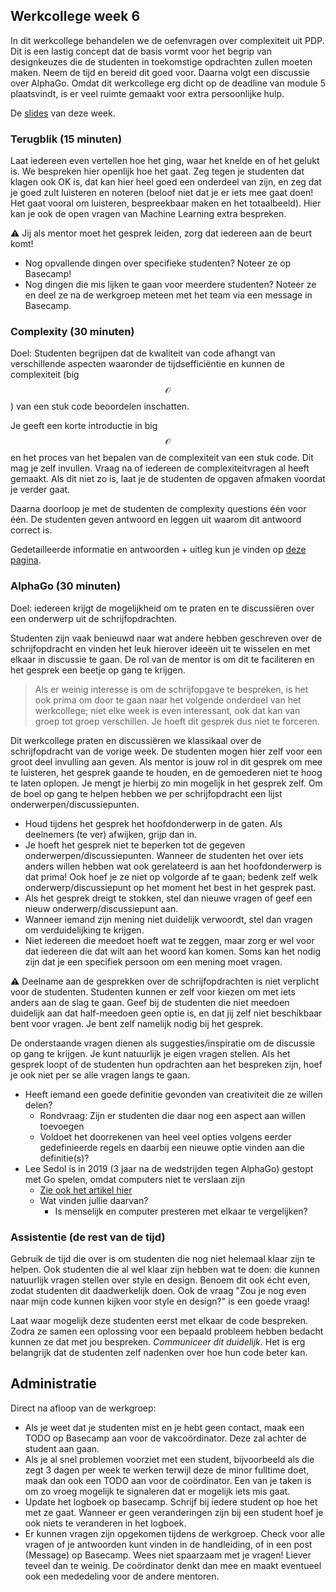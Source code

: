 ## Werkcollege week 6

In dit werkcollege behandelen we de oefenvragen over complexiteit uit PDP. Dit is een lastig concept dat de basis vormt voor het begrip van designkeuzes die de studenten in toekomstige opdrachten zullen moeten maken. Neem de tijd en bereid dit goed voor. Daarna volgt een discussie over AlphaGo. Omdat dit werkcollege erg dicht op de deadline van module 5 plaatsvindt, is er veel ruimte gemaakt voor extra persoonlijke hulp.

De [slides](https://docs.google.com/presentation/d/1aQa7E6OCk3zAhlxITHXf9q2HsC0Fk5eiGzHYBQ_xTzI/edit?usp=drive_link) van deze week.

### Terugblik (15 minuten)

Laat iedereen even vertellen hoe het ging, waar het knelde en of het gelukt is. We bespreken hier openlijk hoe het gaat. Zeg tegen je studenten dat klagen ook OK is, dat kan hier heel goed een onderdeel van zijn, en zeg dat je goed zult luisteren en noteren (beloof niet dat je er iets mee gaat doen! Het gaat vooral om luisteren, bespreekbaar maken en het totaalbeeld). Hier kan je ook de open vragen van Machine Learning extra bespreken.

⚠️ Jij als mentor moet het gesprek leiden, zorg dat iedereen aan de beurt komt!

- Nog opvallende dingen over specifieke studenten? Noteer ze op Basecamp!
- Nog dingen die mis lijken te gaan voor meerdere studenten? Noteer ze en deel ze na de werkgroep meteen met het team via een message in Basecamp.

### Complexity (30 minuten)

Doel: Studenten begrijpen dat de kwaliteit van code afhangt van verschillende aspecten waaronder de tijdsefficiëntie en kunnen de complexiteit (big $$\mathcal{O}$$) van een stuk code beoordelen inschatten.

Je geeft een korte introductie in big $$\mathcal{O}$$ en het proces van het bepalen van de complexiteit van een stuk code. Dit mag je zelf invullen. Vraag na of iedereen de complexiteitvragen al heeft gemaakt. Als dit niet zo is, laat je de studenten de opgaven afmaken voordat je verder gaat.

Daarna doorloop je met de studenten de complexity questions één voor één. De studenten geven antwoord en leggen uit waarom dit antwoord correct is.

Gedetailleerde informatie en antwoorden + uitleg kun je vinden op [deze pagina](/week_6/complex).

### AlphaGo (30 minuten)

Doel: iedereen krijgt de mogelijkheid om te praten en te discussiëren over een onderwerp uit de schrijfopdrachten.

Studenten zijn vaak benieuwd naar wat andere hebben geschreven over de schrijfopdracht en vinden het leuk hierover ideeën uit te wisselen en met elkaar in discussie te gaan. De rol van de mentor is om dit te faciliteren en het gesprek een beetje op gang te krijgen.

> Als er weinig interesse is om de schrijfopgave te bespreken, is het ook prima om door te gaan naar het volgende onderdeel van het werkcollege; niet elke week is even interessant, ook dat kan van groep tot groep verschillen. Je hoeft dit gesprek dus niet te forceren.

Dit werkcollege praten en discussiëren we klassikaal over de schrijfopdracht van de vorige week. De studenten mogen hier zelf voor een groot deel invulling aan geven. Als mentor is jouw rol in dit gesprek om mee te luisteren, het gesprek gaande te houden, en de gemoederen niet te hoog te laten oplopen. Je mengt je hierbij zo min mogelijk in het gesprek zelf. Om de boel op gang te helpen hebben we per schrijfopdracht een lijst onderwerpen/discussiepunten.

- Houd tijdens het gesprek het hoofdonderwerp in de gaten. Als deelnemers (te ver) afwijken, grijp dan in.
- Je hoeft het gesprek niet te beperken tot de gegeven onderwerpen/discussiepunten. Wanneer de studenten het over iets anders willen hebben wat ook gerelateerd is aan het hoofdonderwerp is dat prima! Ook hoef je ze niet op volgorde af te gaan; bedenk zelf welk onderwerp/discussiepunt op het moment het best in het gesprek past.
- Als het gesprek dreigt te stokken, stel dan nieuwe vragen of geef een nieuw onderwerp/discussiepunt aan.
- Wanneer iemand zijn mening niet duidelijk verwoordt, stel dan vragen om verduidelijking te krijgen.
- Niet iedereen die meedoet hoeft wat te zeggen, maar zorg er wel voor dat iedereen die dat wilt aan het woord kan komen. Soms kan het nodig zijn dat je een specifiek persoon om een mening moet vragen.

⚠️ Deelname aan de gesprekken over de schrijfopdrachten is niet verplicht voor de studenten. Studenten kunnen er zelf voor kiezen om met iets anders aan de slag te gaan. Geef bij de studenten die niet meedoen duidelijk aan dat half-meedoen geen optie is, en dat jij zelf niet beschikbaar bent voor vragen. Je bent zelf namelijk nodig bij het gesprek.

De onderstaande vragen dienen als suggesties/inspiratie om de discussie op gang te krijgen. Je kunt natuurlijk je eigen vragen stellen. Als het gesprek loopt of de studenten hun opdrachten aan het bespreken zijn, hoef je ook niet per se alle vragen langs te gaan.

- Heeft iemand een goede definitie gevonden van creativiteit die ze willen delen?
    - Rondvraag: Zijn er studenten die daar nog een aspect aan willen toevoegen
    - Voldoet het doorrekenen van heel veel opties volgens eerder gedefinieerde regels en daarbij een nieuwe optie vinden aan die definitie(s)?
- Lee Sedol is in 2019 (3 jaar na de wedstrijden tegen AlphaGo) gestopt met Go spelen, omdat computers niet te verslaan zijn
    - [Zie ook het artikel hier](https://www.theverge.com/2019/11/27/20985260/ai-go-alphago-lee-se-dol-retired-deepmind-defeat)
    - Wat vinden jullie daarvan?
        - Is menselijk en computer presteren met elkaar te vergelijken?

### Assistentie (de rest van de tijd)

Gebruik de tijd die over is om studenten die nog niet helemaal klaar zijn te helpen. Ook studenten die al wel klaar zijn hebben wat te doen: die kunnen natuurlijk vragen stellen over style en design. Benoem dit ook écht even, zodat studenten dit daadwerkelijk doen. Ook de vraag "Zou je nog even naar mijn code kunnen kijken voor style en design?" is een goede vraag!

Laat waar mogelijk deze studenten eerst met elkaar de code bespreken. Zodra ze samen een oplossing voor een bepaald probleem hebben bedacht kunnen ze dat met jou bespreken. _Communiceer dit duidelijk._ Het is erg belangrijk dat de studenten zelf nadenken over hoe hun code beter kan.

## Administratie

Direct na afloop van de werkgroep:

- Als je weet dat je studenten mist en je hebt geen contact, maak een TODO op Basecamp aan voor de vakcoördinator. Deze zal achter de student aan gaan.
- Als je al snel problemen voorziet met een student, bijvoorbeeld als die zegt 3 dagen per week te werken terwijl deze de minor fulltime doet, maak dan ook een TODO aan voor de coördinator. Een van je taken is om zo vroeg mogelijk te signaleren dat er mogelijk iets mis gaat.
- Update het logboek op basecamp. Schrijf bij iedere student op hoe het met ze gaat. Wanneer er geen veranderingen zijn bij een student hoef je ook niets te veranderen in het logboek.
- Er kunnen vragen zijn opgekomen tijdens de werkgroep. Check voor alle vragen of je antwoorden kunt vinden in de handleiding, of in een post (Message) op Basecamp. Wees niet spaarzaam met je vragen! Liever teveel dan te weinig. De coördinator denkt dan mee en maakt eventueel ook een mededeling voor de andere mentoren.
